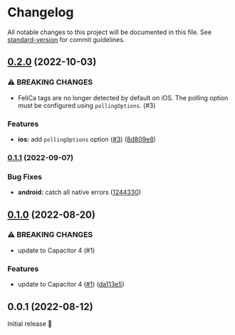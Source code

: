 # Changelog

All notable changes to this project will be documented in this file. See [standard-version](https://github.com/conventional-changelog/standard-version) for commit guidelines.

## [0.2.0](https://github.com/capawesome-team/sponsorware/compare/v0.1.1...v0.2.0) (2022-10-03)

### ⚠ BREAKING CHANGES

* FeliCa tags are no longer detected by default on iOS. The polling option must be configured using `pollingOptions`. (#3)

### Features

* **ios:** add `pollingOptions` option ([#3](https://github.com/capawesome-team/sponsorware/issues/3)) ([8d809e8](https://github.com/capawesome-team/sponsorware/commit/8d809e838f679b2a7ce873854218f05de951f49a))

### [0.1.1](https://github.com/capawesome-team/sponsorware/compare/v0.1.0...v0.1.1) (2022-09-07)


### Bug Fixes

* **android:** catch all native errors ([1244330](https://github.com/capawesome-team/sponsorware/commit/124433014bf882c11376e3886c781d59a6f6fb63))

## [0.1.0](https://github.com/capawesome-team/sponsorware/compare/v0.0.1...v0.1.0) (2022-08-20)


### ⚠ BREAKING CHANGES

* update to Capacitor 4 (#1)

### Features

* update to Capacitor 4 ([#1](https://github.com/capawesome-team/sponsorware/issues/1)) ([da113e5](https://github.com/capawesome-team/sponsorware/commit/da113e5307a57f745deb19bc2eaf088a8e6a0372))

## 0.0.1 (2022-08-12)

Initial release 🎉
